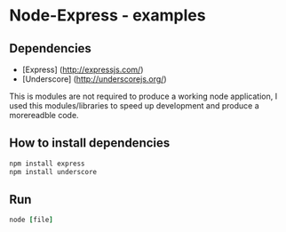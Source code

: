 # Node-Express - examples

## Dependencies

* [Express] (http://expressjs.com/)
* [Underscore] (http://underscorejs.org/)

This is modules are not required to produce a working node application, I used this modules/libraries to speed up development and produce a morereadble code.

## How to install dependencies

```javascript
npm install express
npm install underscore
```
## Run

```ruby
node [file]
```


